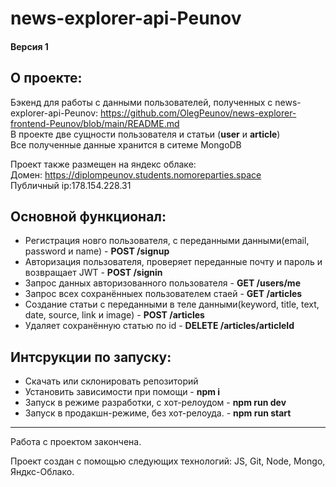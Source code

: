 # news-explorer-api-Peunov

#### Версия 1

## О проекте:  

Бэкенд для работы с данными пользователей, полученных с news-explorer-api-Peunov: https://github.com/OlegPeunov/news-explorer-frontend-Peunov/blob/main/README.md  
В проекте две сущности пользователя и статьи (**user** и **article**)  
Все полученные данные хранится в ситеме MongoDB

Проект также размещен на яндекс облаке:  
Домен: https://diplompeunov.students.nomoreparties.space  
Публичный ip:178.154.228.31


## Основной функционал:

* Регистрация новго пользователя, с переданными данными(email, password и name) - **POST /signup**
* Авторизация пользователя, проверяет переданные почту и пароль и возвращает JWT - **POST /signin**
* Запрос данных авторизованного пользователя - **GET /users/me**
* Запрос всех сохранённыех пользователем стаей - **GET /articles**
* Создание статьи с переданными в теле данными(keyword, title, text, date, source, link и image) - **POST /articles**
* Удаляет сохранённую статью по id  - **DELETE /articles/articleId** 


## Интсрукции по запуску:
* Скачать или склонировать репозиторий
* Установить зависимости при помощи - **npm i**
* Запуск в режиме разработки, с хот-релоудом - **npm run dev**
* Запуск в продакшн-режиме, без хот-релоуда. - **npm run start**



***

Работа с проектом закончена.

Проект создан с помощью следующих технологий: JS, Git, Node, Mongo, Яндкс-Облако.
